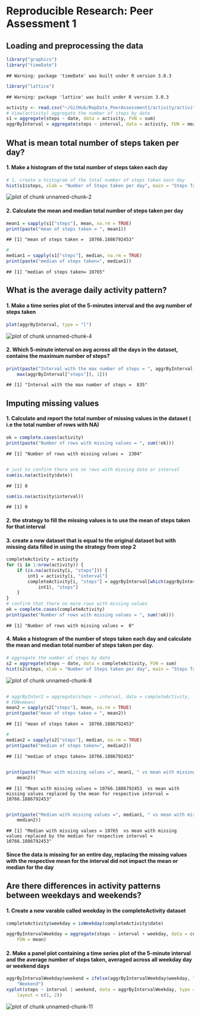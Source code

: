 # Reproducible Research: Peer Assessment 1


## Loading and preprocessing the data

```r
library("graphics")
library("timeDate")
```

```
## Warning: package 'timeDate' was built under R version 3.0.3
```

```r
library("lattice")
```

```
## Warning: package 'lattice' was built under R version 3.0.3
```

```r
activity <- read.csv("~/GitHub/RepData_PeerAssessment1/activity/activity.csv")
# View(activity) aggregate the number of steps by date
s1 = aggregate(steps ~ date, data = activity, FUN = sum)
aggrByInterval = aggregate(steps ~ interval, data = activity, FUN = mean)
```



## What is mean total number of steps taken per day?
#### 1. Make a histogram of the total number of steps taken each day

```r
# 1. create a histogram of the total number of steps taken eacn day
hist(s1$steps, xlab = "Number of Steps taken per day", main = "Steps Taken Each Day")
```

![plot of chunk unnamed-chunk-2](figure/unnamed-chunk-2.png) 


#### 2. Calculate the mean and median total number of steps taken per day

```r
mean1 = sapply(s1["steps"], mean, na.rm = TRUE)
print(paste("mean of steps taken = ", mean1))
```

```
## [1] "mean of steps taken =  10766.1886792453"
```

```r
# 
median1 = sapply(s1["steps"], median, na.rm = TRUE)
print(paste("median of steps taken=", median1))
```

```
## [1] "median of steps taken= 10765"
```


## What is the average daily activity pattern?
#### 1. Make a time series plot of the 5-minutes interval and the avg number of steps taken 

```r
plot(aggrByInterval, type = "l")
```

![plot of chunk unnamed-chunk-4](figure/unnamed-chunk-4.png) 

#### 2. Which 5-minute interval on avg across all the days in the dataset, contains the maximum number of steps?

```r
print(paste("Interval with the max number of steps = ", aggrByInterval[aggrByInterval["steps"] == 
    max(aggrByInterval["steps"]), 1]))
```

```
## [1] "Interval with the max number of steps =  835"
```


## Imputing missing values
#### 1. Calculate and report the total number of missing values in the dataset ( i.e the total number of rows with NA)


```r
ok = complete.cases(activity)
print(paste("Number of rows with missing values = ", sum(!ok)))
```

```
## [1] "Number of rows with missing values =  2304"
```

```r

# just to confirm there are no rows with missing date or interval
sum(is.na(activity$date))
```

```
## [1] 0
```

```r
sum(is.na(activity$interval))
```

```
## [1] 0
```

#### 2. the strategy to fill the missing values is to use the mean of steps taken for that interval

#### 3. create a new dataset that is equal to the original dataset but with missing data filled in using the strategy from step 2


```r
completeActivity = activity
for (i in 1:nrow(activity)) {
    if (is.na(activity[i, "steps"])) {
        int1 = activity[i, "interval"]
        completeActivity[i, "steps"] = aggrByInterval[which(aggrByInterval["interval"] == 
            int1), "steps"]
    }
}
# confirm that there no more rows with missing values
ok = complete.cases(completeActivity)
print(paste("Number of rows with missing values = ", sum(!ok)))
```

```
## [1] "Number of rows with missing values =  0"
```

#### 4. Make a histogram of the number of steps taken each day and calculate the mean and median total number of steps taken per day.

```r
# aggregate the number of steps by date
s2 = aggregate(steps ~ date, data = completeActivity, FUN = sum)
hist(s2$steps, xlab = "Number of Steps taken per day", main = "Steps Taken Each Day")
```

![plot of chunk unnamed-chunk-8](figure/unnamed-chunk-8.png) 

```r

# aggrByInter2 = aggregate(steps ~ interval, data = completeActivity,
# FUN=mean)
mean2 = sapply(s2["steps"], mean, na.rm = TRUE)
print(paste("mean of steps taken = ", mean2))
```

```
## [1] "mean of steps taken =  10766.1886792453"
```

```r
# 
median2 = sapply(s2["steps"], median, na.rm = TRUE)
print(paste("median of steps taken=", median2))
```

```
## [1] "median of steps taken= 10766.1886792453"
```

```r

print(paste("Mean with missing values =", mean1, " vs mean with missing values replaced by the mean for respective interval = ", 
    mean2))
```

```
## [1] "Mean with missing values = 10766.1886792453  vs mean with missing values replaced by the mean for respective interval =  10766.1886792453"
```

```r

print(paste("Median with missing values =", median1, " vs mean with missing values replaced by the median for respective interval = ", 
    median2))
```

```
## [1] "Median with missing values = 10765  vs mean with missing values replaced by the median for respective interval =  10766.1886792453"
```

#### Since the data is missing for an entire day, replacing the missing values with the respective mean for the interval did not impact the mean or median for the day

## Are there differences in activity patterns between weekdays and weekends?
#### 1. Create a new varable called weekday in the completeActivity dataset

```r
completeActivity$weekday = isWeekday(completeActivity$date)
```


```r
aggrByIntervalWeekday = aggregate(steps ~ interval + weekday, data = completeActivity, 
    FUN = mean)
```


#### 2. Make a panel plot containing a time series plot of the 5-minute interval and the average number of steps taken, averaged across all weekday day or weekend days 

```r
aggrByIntervalWeekday$weekend = ifelse(aggrByIntervalWeekday$weekday, "Weekday", 
    "Weekend")
xyplot(steps ~ interval | weekend, data = aggrByIntervalWeekday, type = "l", 
    layout = c(1, 2))
```

![plot of chunk unnamed-chunk-11](figure/unnamed-chunk-11.png) 

